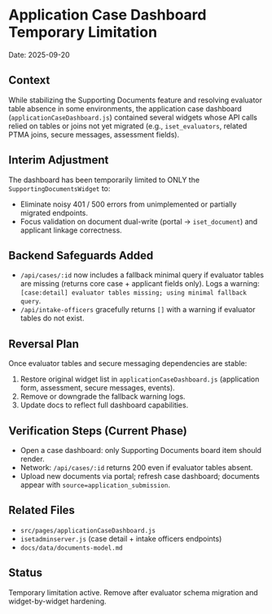 # Application Case Dashboard Temporary Limitation

Date: 2025-09-20

## Context
While stabilizing the Supporting Documents feature and resolving evaluator table absence in some environments, the application case dashboard (`applicationCaseDashboard.js`) contained several widgets whose API calls relied on tables or joins not yet migrated (e.g., `iset_evaluators`, related PTMA joins, secure messages, assessment fields).

## Interim Adjustment
The dashboard has been temporarily limited to ONLY the `SupportingDocumentsWidget` to:
- Eliminate noisy 401 / 500 errors from unimplemented or partially migrated endpoints.
- Focus validation on document dual-write (portal -> `iset_document`) and applicant linkage correctness.

## Backend Safeguards Added
- `/api/cases/:id` now includes a fallback minimal query if evaluator tables are missing (returns core case + applicant fields only). Logs a warning: `[case:detail] evaluator tables missing; using minimal fallback query`.
- `/api/intake-officers` gracefully returns `[]` with a warning if evaluator tables do not exist.

## Reversal Plan
Once evaluator tables and secure messaging dependencies are stable:
1. Restore original widget list in `applicationCaseDashboard.js` (application form, assessment, secure messages, events).
2. Remove or downgrade the fallback warning logs.
3. Update docs to reflect full dashboard capabilities.

## Verification Steps (Current Phase)
- Open a case dashboard: only Supporting Documents board item should render.
- Network: `/api/cases/:id` returns 200 even if evaluator tables absent.
- Upload new documents via portal; refresh case dashboard; documents appear with `source=application_submission`.

## Related Files
- `src/pages/applicationCaseDashboard.js`
- `isetadminserver.js` (case detail + intake officers endpoints)
- `docs/data/documents-model.md`

## Status
Temporary limitation active. Remove after evaluator schema migration and widget-by-widget hardening.
